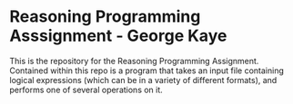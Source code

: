 <h1> Reasoning Programming Asssignment - George Kaye </h1>
This is the repository for the Reasoning Programming Assignment. Contained within this repo is a program that takes an input file containing logical expressions (which can be in a variety of different formats), and performs one of several operations on it.
